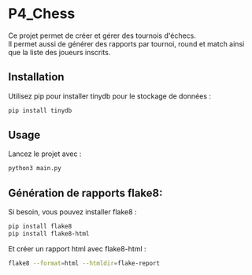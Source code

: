 # P4_Chess

Ce projet permet de créer et gérer des tournois d'échecs.
</br> Il permet aussi de générer des rapports par tournoi, round et match ainsi que la liste des joueurs inscrits.

## Installation

Utilisez pip pour installer tinydb pour le stockage de données :

```bash
pip install tinydb
```

## Usage

Lancez le projet avec :

```python
python3 main.py
```

## Génération de rapports flake8:

Si besoin, vous pouvez installer flake8 : 

```bash
pip install flake8
pip install flake8-html
```

Et créer un rapport html avec flake8-html :


```bash
flake8 --format=html --htmldir=flake-report
```
